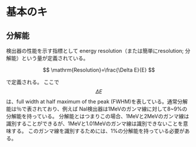 # 基本のキ
## 分解能
検出器の性能を示す指標として energy resolution（または簡単にresolution; 分解能）という量が定義されている。

$$
\mathrm{Resolution}=\frac{\Delta E}{E}
$$

で定義される。
ここで$$\Delta E$$は、full width at half maximum of the peak (FWHM)を表している。通常分解能は％で表されており、例えば
NaI検出器は1MeVのガンマ線に対して8~9%の分解能を持っている。
分解能とはつまりこの場合、1MeVと2MeVのガンマ線は識別することができるが、1MeVと1.01MeVのガンマ線は識別できないことを意味する。
このガンマ線を識別するためには、1%の分解能を持っている必要がある。
